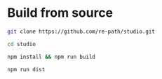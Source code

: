 # Build from source


```bash
git clone https://github.com/re-path/studio.git
```
```bash
cd studio
```
```bash
npm install && npm run build
```
```bash
npm run dist
```
